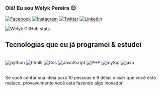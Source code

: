 ### Olá! Eu sou Welyk Pereira 😊

[![Facebook](https://img.shields.io/badge/Facebook-1877F2?style=for-the-badge&logo=facebook&logoColor=white
)](https://www.facebook.com/welykdiemerson)
[![Instagram](https://img.shields.io/badge/Instagram-E4405F?style=for-the-badge&logo=instagram&logoColor=white
)](https://www.instagram.com/_welyk/)
[![Twitter](https://img.shields.io/badge/Twitter-1DA1F2?style=for-the-badge&logo=twitter&logoColor=white
)](https://twitter.com/_welyk)
[![Linkedin](https://img.shields.io/badge/LinkedIn-0077B5?style=for-the-badge&logo=linkedin&logoColor=white
)](https://www.linkedin.com/in/welykpereira/)

![Welyk GitHub stats](https://github-readme-stats.vercel.app/api?username=welykpereira&show_icons=true&theme=radical)


## Tecnologias que eu já programei & estudei

<div style="display: inline_block" ><br/>
  <img align="center" alt="python" src="https://img.shields.io/badge/Python-14354C?style=for-the-badge&logo=python&logoColor=white" />
  <img align="center" alt="html5" src="https://img.shields.io/badge/HTML5-E34F26?style=for-the-badge&logo=html5&logoColor=white" />
  <img align="center" alt="Css" src="https://img.shields.io/badge/CSS3-1572B6?style=for-the-badge&logo=css3&logoColor=white" />
  <img align="center" alt="JavaScript" src="https://img.shields.io/badge/JavaScript-F7DF1E?style=for-the-badge&logo=javascript&logoColor=black" />
  <img align="center" alt="PHP" src="https://img.shields.io/badge/PHP-777BB4?style=for-the-badge&logo=php&logoColor=white" />
  <img align="center" alt="mySql" src="https://img.shields.io/badge/MySQL-00000F?style=for-the-badge&logo=mysql&logoColor=white" />
  <img align="center" alt="java" src="https://img.shields.io/badge/Java-ED8B00?style=for-the-badge&logo=java&logoColor=white" />
</div><br/>

Se você contar sua ideia para 10 pessoas e 9 delas disser que você está maluco, provavelmente você está fazendo algo inovador.

